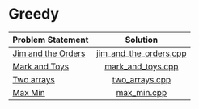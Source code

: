 # Greedy

|   Problem Statement    |          Solution          |
|:-----------------------|:--------------------------:|
| [Jim and the Orders][] | [jim_and_the_orders.cpp][] |
| [Mark and Toys][]      | [mark_and_toys.cpp][]      |
| [Two arrays][]         | [two_arrays.cpp][]         |
| [Max Min][]            | [max_min.cpp][]            |

[Jim and the Orders]: https://www.hackerrank.com/challenges/jim-and-the-orders
[Mark and Toys]:      https://www.hackerrank.com/challenges/mark-and-toys
[Two arrays]:         https://www.hackerrank.com/challenges/two-arrays
[Max Min]:            https://www.hackerrank.com/challenges/angry-children

[jim_and_the_orders.cpp]: jim_and_the_orders.cpp
[mark_and_toys.cpp]:      mark_and_toys.cpp
[two_arrays.cpp]:         two_arrays.cpp
[max_min.cpp]:            max_min.cpp
